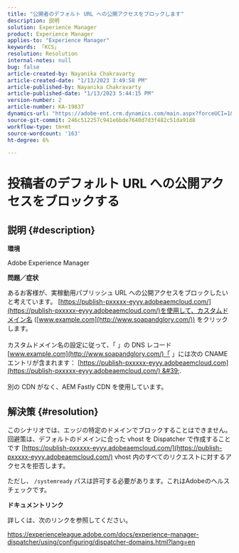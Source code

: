 ```yaml
---
title: "公開者のデフォルト URL への公開アクセスをブロックします"
description: 説明
solution: Experience Manager
product: Experience Manager
applies-to: "Experience Manager"
keywords: 「KCS」
resolution: Resolution
internal-notes: null
bug: false
article-created-by: Nayanika Chakravarty
article-created-date: "1/13/2023 3:49:58 PM"
article-published-by: Nayanika Chakravarty
article-published-date: "1/13/2023 5:44:15 PM"
version-number: 2
article-number: KA-19837
dynamics-url: "https://adobe-ent.crm.dynamics.com/main.aspx?forceUCI=1&pagetype=entityrecord&etn=knowledgearticle&id=9bd8bfeb-5993-ed11-aad1-6045bd006c82"
source-git-commit: 246c512257c941e6bde7640d7d3f482c51da91d8
workflow-type: tm+mt
source-wordcount: '163'
ht-degree: 6%

---
```


# 投稿者のデフォルト URL への公開アクセスをブロックする

## 説明 {#description}


<b>環境</b>

Adobe Experience Manager

<b>問題／症状</b>

あるお客様が、実稼動用パブリッシュ URL への公開アクセスをブロックしたいと考えています。 [https://publish-pxxxxx-eyyy.adobeaemcloud.com/](https://publish-pxxxxx-eyyy.adobeaemcloud.com/)を使用して、カスタムドメイン名 ([www.example.com](http://www.soapandglory.com/)) をクリックします。
<br><br>カスタムドメイン名の設定に従って、「 」の DNS レコード[www.example.com](http://www.soapandglory.com/)「 」には次の CNAME エントリが含まれます： [https://publish-pxxxxx-eyyy.adobeaemcloud.com](https://publish-pxxxxx-eyyy.adobeaemcloud.com/) &#39;. <br><br>別の CDN がなく、AEM Fastly CDN を使用しています。<br>

## 解決策 {#resolution}


このシナリオでは、エッジの特定のドメインでブロックすることはできません。 回避策は、デフォルトのドメインに合った vhost を Dispatcher で作成することです [https://publish-pxxxxx-eyyy.adobeaemcloud.com/](https://publish-pxxxxx-eyyy.adobeaemcloud.com/) vhost 内のすべてのリクエストに対するアクセスを拒否します。

ただし、 `/systemready` パスは許可する必要があります。これはAdobeのヘルスチェックです。

<b>ドキュメントリンク</b>

詳しくは、次のリンクを参照してください。

https://experienceleague.adobe.com/docs/experience-manager-dispatcher/using/configuring/dispatcher-domains.html?lang=en
